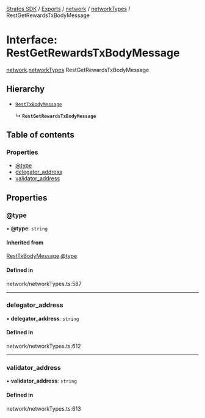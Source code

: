 [Stratos SDK](../README.md) / [Exports](../modules.md) / [network](../modules/network.md) / [networkTypes](../modules/network.networkTypes.md) / RestGetRewardsTxBodyMessage

# Interface: RestGetRewardsTxBodyMessage

[network](../modules/network.md).[networkTypes](../modules/network.networkTypes.md).RestGetRewardsTxBodyMessage

## Hierarchy

- [`RestTxBodyMessage`](network.networkTypes.RestTxBodyMessage.md)

  ↳ **`RestGetRewardsTxBodyMessage`**

## Table of contents

### Properties

- [@type](network.networkTypes.RestGetRewardsTxBodyMessage.md#@type)
- [delegator\_address](network.networkTypes.RestGetRewardsTxBodyMessage.md#delegator_address)
- [validator\_address](network.networkTypes.RestGetRewardsTxBodyMessage.md#validator_address)

## Properties

### @type

• **@type**: `string`

#### Inherited from

[RestTxBodyMessage](network.networkTypes.RestTxBodyMessage.md).[@type](network.networkTypes.RestTxBodyMessage.md#@type)

#### Defined in

network/networkTypes.ts:587

___

### delegator\_address

• **delegator\_address**: `string`

#### Defined in

network/networkTypes.ts:612

___

### validator\_address

• **validator\_address**: `string`

#### Defined in

network/networkTypes.ts:613

